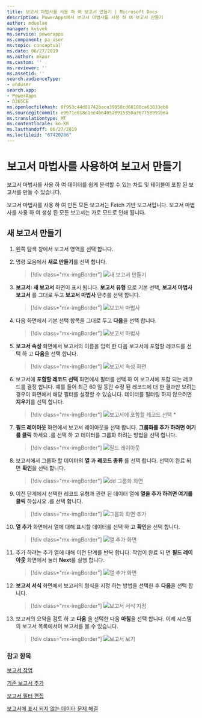 ```yaml
---
title: 보고서 마법사를 사용 하 여 보고서 만들기 | Microsoft Docs
description: PowerApps에서 보고서 마법사를 사용 하 여 보고서 만들기
author: mduelae
manager: kvivek
ms.service: powerapps
ms.component: pa-user
ms.topic: conceptual
ms.date: 06/27/2019
ms.author: mkaur
ms.custom: ''
ms.reviewer: ''
ms.assetid: ''
search.audienceType:
- enduser
search.app:
- PowerApps
- D365CE
ms.openlocfilehash: 0f953c44d81742baca39058cd68180ca63833eb6
ms.sourcegitcommit: e9671e018c1ee4b640528915350a367758991b6a
ms.translationtype: MT
ms.contentlocale: ko-KR
ms.lasthandoff: 06/27/2019
ms.locfileid: "67420286"
---
```

# <a name="create-a-report-using-the-report-wizard"></a>보고서 마법사를 사용하여 보고서 만들기


보고서 마법사를 사용 하 여 데이터를 쉽게 분석할 수 있는 차트 및 테이블이 포함 된 보고서를 만들 수 있습니다. 

보고서 마법사를 사용 하 여 만든 모든 보고서는 Fetch 기반 보고서입니다. 보고서 마법사를 사용 하 여 생성 된 모든 보고서는 가로 모드로 인쇄 됩니다.

## <a name="create-a-new-report"></a>새 보고서 만들기

1. 왼쪽 탐색 창에서 보고서 영역을 선택 합니다.  
2. 명령 모음에서 **새로 만들기**를 선택 합니다.

    > [!div class="mx-imgBorder"]
    > ![새 보고서 만들기](media/newreport.png "새 보고서 만들기")
  
3. **보고서: 새 보고서** 화면이 표시 됩니다. **보고서 유형** 으로 기본 선택, **보고서 마법사 보고서** 를 그대로 두고 **보고서 마법사** 단추를 선택 합니다. 

    > [!div class="mx-imgBorder"]
    > ![보고서 마법사](media/report_wizard.png "보고서 마법사 화면")
  
4. 다음 화면에서 기본 선택 항목을 그대로 두고 **다음**을 선택 합니다.
 
    > [!div class="mx-imgBorder"]
    > ![보고서 마법사](media/report_wizard_1.png "보고서 마법사 화면")
   
4. **보고서 속성** 화면에서 보고서의 이름을 입력 한 다음 보고서에 포함할 레코드를 선택 하 고 **다음**을 선택 합니다.
 
    > [!div class="mx-imgBorder"]
    > ![보고서 속성 화면](media/report_wizard_2.png "보고서 속성 화면")
  
5.  보고서에 **포함할 레코드 선택** 화면에서 필터를 선택 하 여 보고서에 포함 되는 레코드를 결정 합니다. 예를 들어 최근 60 일 동안 수정 된 레코드에 대 한 결과만 보려는 경우이 화면에서 해당 필터를 설정할 수 있습니다. 데이터를 필터링 하지 않으려면 **지우기**를 선택 합니다.

    > [!div class="mx-imgBorder"]
    > ![보고서에 포함할 레코드 선택 *](media/report_wizard_3.png "보고서에 포함할 레코드 선택")
  
6. **필드 레이아웃** 화면에서 보고서 레이아웃을 선택 합니다. **그룹화를 추가 하려면 여기를 클릭** 하세요 .를 선택 하 고 데이터를 그룹화 하려는 방법을 선택 합니다.

    > [!div class="mx-imgBorder"]
    > ![필드 레이아웃](media/report_wizard_4.png "필드 레이아웃")

7. 보고서에서 그룹화 할 데이터의 **열** 과 **레코드 종류** 를 선택 합니다. 선택이 완료 되 면 **확인**을 선택 합니다.

    > [!div class="mx-imgBorder"]
    > ![dd 그룹화 화면](media/report_wizard_5.png "그룹화 화면 추가")
  
8. 이전 단계에서 선택한 레코드 유형과 관련 된 데이터 열에 **열을 추가 하려면 여기를 클릭** 하십시오 .를 선택 합니다.  

    > [!div class="mx-imgBorder"]
    > ![그룹화 화면 추가](media/report_wizard_6.png "그룹화 화면 추가")

9. **열 추가** 화면에서 열에 대해 표시할 데이터를 선택 하 고 **확인**을 선택 합니다. 

    > [!div class="mx-imgBorder"]
    > ![열 추가 화면](media/report_wizard_7.png "열 추가 화면")
  
10. 추가 하려는 추가 열에 대해 이전 단계를 반복 합니다. 작업이 완료 되 면 **필드 레이아웃** 화면에서 눌러 **Next**를 실행 합니다.
 
    > [!div class="mx-imgBorder"]
    > ![열 추가 화면](media/report_wizard_8.png "열 추가 화면")
  
11. **보고서 서식** 화면에서 보고서의 형식을 지정 하는 방법을 선택한 후 **다음**을 선택 합니다.
 
    > [!div class="mx-imgBorder"]
    > ![보고서 서식 지정](media/report_wizard_9.png "보고서 화면 서식 지정")

12. 보고서의 요약을 검토 하 고 **다음** 을 선택한 다음 **마침**을 선택 합니다. 이제 시스템의 보고서 목록에서이 보고서를 볼 수 있습니다.

    > [!div class="mx-imgBorder"]
    > ![보고서 보기](media/report_wizard_10.png "보고서 보기")

### <a name="see-also"></a>참고 항목
[보고서 작업](work-with-reports.md) 

[기존 보고서 추가](add-existing-report.md)

[보고서 필터 편집](edit-report-filter.md)

[보고서에 표시 되지 않는 데이터 문제 해결](troubleshoot-reports.md)


